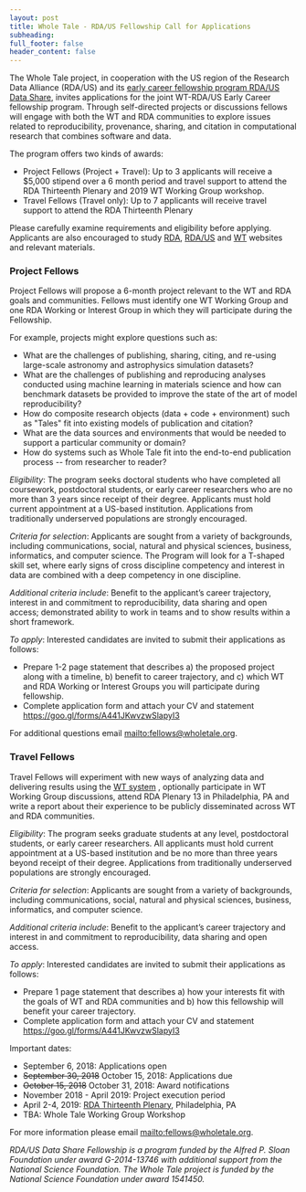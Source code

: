 ```yaml
---
layout: post
title: Whole Tale - RDA/US Fellowship Call for Applications
subheading: 
full_footer: false
header_content: false
---
```


The Whole Tale project, in cooperation with the US region of the Research Data Alliance (RDA/US) and its [early career fellowship program RDA/US Data Share](http://us.rd-alliance.org/early-programs-fellowship), invites applications for the joint WT-RDA/US Early Career fellowship program. Through self-directed projects or discussions fellows will engage with both the WT and RDA communities to explore issues related to reproducibility, provenance, sharing, and citation in computational research that combines software and data.

The program offers two kinds of awards:
* Project Fellows (Project + Travel): Up to 3 applicants will receive a $5,000 stipend over a 6 month period and travel support to attend the RDA Thirteenth Plenary and 2019 WT Working Group workshop.
* Travel Fellows (Travel only): Up to 7 applicants will receive travel support to attend the RDA Thirteenth Plenary 

Please carefully examine requirements and eligibility before applying. Applicants are also encouraged to study [RDA](https://rd-alliance.org/), [RDA/US](http://us.rd-alliance.org/) and [WT](https://www.wholetale.org) websites and relevant materials.

### Project Fellows

Project Fellows will propose a 6-month project relevant to the WT and RDA goals and communities. Fellows must identify one WT Working Group and one RDA Working or Interest Group in which they will participate during the Fellowship.

For example, projects might explore questions such as:
* What are the challenges of publishing, sharing, citing, and re-using large-scale astronomy and astrophysics simulation datasets?
* What are the challenges of publishing and reproducing analyses conducted using machine learning in materials science and how can benchmark datasets be provided to improve the state of the art of model reproducibility?
* How do composite research objects (data + code + environment) such as "Tales" fit into existing models of publication and citation?
* What are the data sources and environments that would be needed to  support a particular community or domain?
* How do systems such as Whole Tale fit into the end-to-end publication process -- from researcher to reader?


*Eligibility*: The program seeks doctoral students who have completed all coursework, postdoctoral students, or early career researchers who are no more than 3 years since receipt of their degree. Applicants must hold current appointment at a US-based institution. Applications from traditionally underserved populations are strongly encouraged. 

*Criteria for selection*: Applicants are sought from a variety of backgrounds, including communications, social, natural and physical sciences, business, informatics, and computer science. The Program will look for a T-shaped skill set, where early signs of cross discipline competency and interest in data are combined with a deep competency in one discipline.

*Additional criteria include*: Benefit to the applicant’s career trajectory, interest in and commitment to reproducibility, data sharing and open access; demonstrated ability to work in teams and to show results within a short framework.


*To apply*: Interested candidates are invited to submit their applications as follows:
* Prepare 1-2 page statement that describes a) the proposed project along with a timeline, b) benefit to career trajectory, and c) which WT and RDA Working or Interest Groups you will participate during fellowship.
* Complete application form and attach your CV and statement <https://goo.gl/forms/A441JKwvzwSlapyI3>

For additional questions email <mailto:fellows@wholetale.org>.


### Travel Fellows 

Travel Fellows will experiment with new ways of analyzing data and delivering results using the [WT system](https://dashboard.wholetale.org) , optionally participate in WT Working Group discussions, attend RDA Plenary 13 in Philadelphia, PA and write a report about their experience to be publicly disseminated across WT and RDA communities.


*Eligibility*: The program seeks graduate students at any level, postdoctoral students, or early career researchers. All applicants must hold current appointment at a US-based institution and be no more than three years beyond receipt of their degree.  Applications from traditionally underserved populations are strongly encouraged. 

*Criteria for selection*: Applicants are sought from a variety of backgrounds, including communications, social, natural and physical sciences, business, informatics, and computer science.

*Additional criteria include*: Benefit to the applicant’s career trajectory and interest in and commitment to reproducibility, data sharing and open access.


*To apply*: Interested candidates are invited to submit their applications as follows:
* Prepare 1 page statement that describes a) how your interests fit with the goals of WT and RDA communities and b) how this fellowship will benefit your career trajectory.
* Complete application form and attach your CV and statement <https://goo.gl/forms/A441JKwvzwSlapyI3>

Important dates:

* September 6, 2018: Applications open 
* ~~September 30, 2018~~ October 15, 2018: Applications due 
* ~~October 15, 2018~~ October 31, 2018: Award notifications
* November 2018 - April 2019: 	Project execution period
* April 2-4, 2019: 	[RDA Thirteenth
Plenary](https://www.rd-alliance.org/plenaries/rda-thirteenth-plenary-meeting-philadelphia-us), Philadelphia, PA 
* TBA: Whole Tale Working Group Workshop 

For more information please email <mailto:fellows@wholetale.org>.

*RDA/US Data Share Fellowship is a program funded by the Alfred P. Sloan Foundation under award G-2014-13746 with additional support from the National Science Foundation. The Whole Tale project is funded by the National Science Foundation under award 1541450.*
